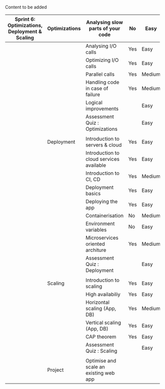 Content to be added

| Sprint 6: Optimizations, Deployment & Scaling | Optimizations<br/>  | Analysing slow parts of your code        | No  | Easy   | 0.5 |
|-----------------------------------------------|---------------------|------------------------------------------|-----|--------|-----|
|                                               |                     | Analysing I/O calls                      | Yes | Easy   | 0.5 |
|                                               |                     | Optimizing I/O calls                     | Yes | Easy   | 0.5 |
|                                               |                     | Parallel calls                           | Yes | Medium | 0.5 |
|                                               |                     | Handling code in case of failure         | Yes | Medium | 0.5 |
|                                               |                     | Logical improvements                     |     | Easy   | 0.5 |
|                                               |                     | Assessment Quiz : Optimizations          |     | Easy   | 0.2 |
|                                               |                     |                                          |     |        |     |
|                                               | Deployment          | Introduction to servers & cloud          | Yes | Easy   | 1   |
|                                               |                     | Introduction to cloud services available | Yes | Easy   | 1   |
|                                               |                     | Introduction to CI, CD                   | Yes | Medium | 1   |
|                                               |                     | Deployment basics                        | Yes | Easy   | 1   |
|                                               |                     | Deploying the app                        | Yes | Easy   | 1.5 |
|                                               |                     | Containerisation                         | No  | Medium | 0.5 |
|                                               |                     | Environment variables                    | No  | Easy   | 0.5 |
|                                               |                     | Microservices oriented architure         | Yes | Medium | 1   |
|                                               |                     | Assessment Quiz : Deployment             |     | Easy   | 0.2 |
|                                               |                     |                                          |     |        |     |
|                                               | Scaling             | Introduction to scaling                  | Yes | Easy   | 1   |
|                                               |                     | High availabiliy                         | Yes | Easy   | 1   |
|                                               |                     | Horizontal scaling (App, DB)             | Yes | Medium | 1   |
|                                               |                     | Vertical scaling (App, DB)               | Yes | Easy   | 1   |
|                                               |                     | CAP theorem                              | Yes | Easy   | 1   |
|                                               |                     | Assessment Quiz : Scaling                |     | Easy   | 0.2 |
|                                               |                     |                                          |     |        |     |
|                                               | Project             | Optimise and scale an existing web app   |     |        | 6   |